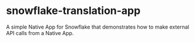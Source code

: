 # snowflake-translation-app
A simple Native App for Snowflake that demonstrates how to make external API calls from a Native App.
